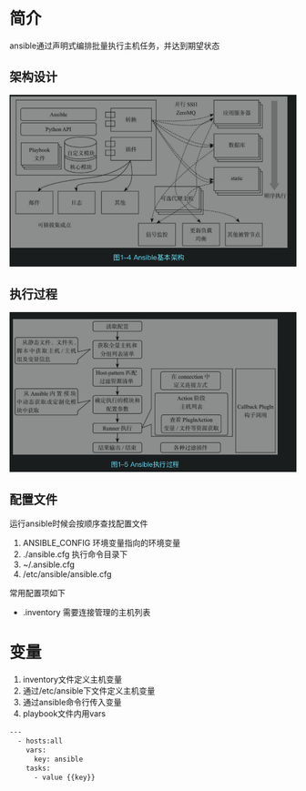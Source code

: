 # 简介
ansible通过声明式编排批量执行主机任务，并达到期望状态

## 架构设计
![](img/2.png)

## 执行过程
![](img/1.png)

## 配置文件
运行ansible时候会按顺序查找配置文件

1. ANSIBLE_CONFIG 环境变量指向的环境变量
2. ./ansible.cfg 执行命令目录下
3. ~/.ansible.cfg
4. /etc/ansible/ansible.cfg

常用配置项如下
- .inventory 需要连接管理的主机列表


# 变量
1. inventory文件定义主机变量
2. 通过/etc/ansible下文件定义主机变量
3. 通过ansible命令行传入变量
4. playbook文件内用vars
```
---
  - hosts:all
    vars:
      key: ansible
    tasks:
      - value {{key}}   
```
